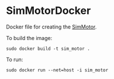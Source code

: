 # SimMotorDocker
Docker file for creating the [SimMotor](https://github.com/mattclarke/SimMotor).

To build the image:
```
sudo docker build -t sim_motor .
```

To run:
```
sudo docker run --net=host -i sim_motor
```
